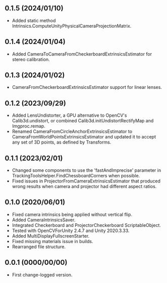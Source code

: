 ## 0.1.5  (2024/01/10)

- Added static method Intrinsics.ComputeUnityPhysicalCameraProjectionMatrix.


## 0.1.4  (2024/01/04)

- Added CameraToCameraFromCheckerboardExtrinsicsEstimator for stereo calibration.


## 0.1.3  (2024/01/02)

- CameraFromCheckerboardExtrinsicsEstimator support for linear lenses.


## 0.1.2  (2023/09/29)

- Added LensUndistorter, a GPU alternative to OpenCV's Calib3d.undistort, or combined Calib3d.initUndistortRectifyMap and Imgproc.remap.
- Renamed CameraFromCircleAnchorExtrinsicsEstimator to CameraFromWorldPointsExtrinsicsEstimator and updated it to accept any set of 3D points, as defined by Transforms.


## 0.1.1  (2023/02/01)

- Changed some components to use the 'fastAndImprecise' parameter in TrackingToolsHelper.FindChessboardCorners when possible.
- Fixed issues in ProjectorFromCameraExtrinsicsEstimator that produced wrong results when camera and projector had different aspect ratios.


## 0.1.0 (2020/06/01)

- Fixed camera intrinsics being applied without vertical flip.
- Added CameraIntrinsicsSaver.
- Integrated Checkerboard and ProjectorCheckerboard ScriptableObject.
- Tested with OpenCVForUnity 2.4.7 and Unity 2020.3.33.
- Added MultiDisplayFullscreenStarter.
- Fixed missing materials issue in builds.
- Rearranged file structure.


## 0.0.1 (0000/00/00)

- First change-logged version.

